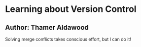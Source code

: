# Learning about Version Control
## Author: Thamer Aldawood

Solving merge conflicts takes conscious effort, but I can do it!

